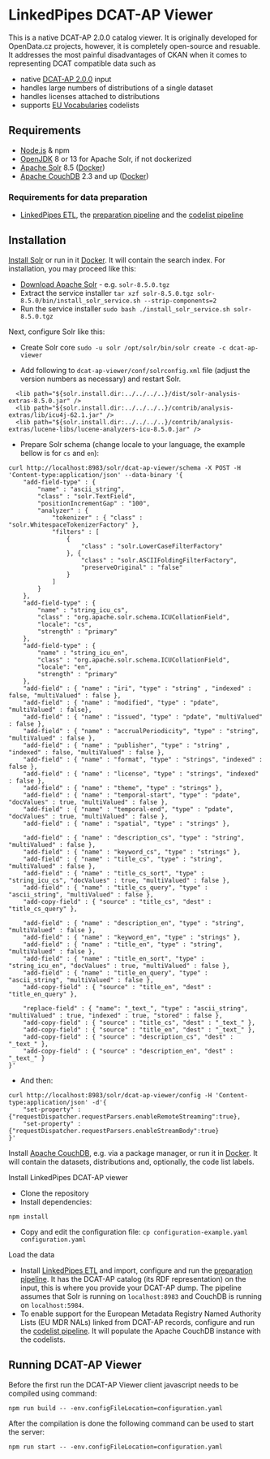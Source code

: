 # LinkedPipes DCAT-AP Viewer

This is a native DCAT-AP 2.0.0 catalog viewer. 
It is originally developed for OpenData.cz projects, however, it is completely open-source and resuable. 
It addresses the most painful disadvantages of CKAN when it comes to representing DCAT compatible data such as
- native [DCAT-AP 2.0.0](https://joinup.ec.europa.eu/solution/dcat-application-profile-data-portals-europe/release/200) input
- handles large numbers of distributions of a single dataset
- handles licenses attached to distributions
- supports [EU Vocabularies](https://publications.europa.eu/en/web/eu-vocabularies/controlled-vocabularies) codelists

## Requirements
- [Node.js] & npm
- [OpenJDK] 8 or 13 for Apache Solr, if not dockerized
- [Apache Solr] 8.5 ([Docker](https://hub.docker.com/_/solr/))
- [Apache CouchDB] 2.3 and up ([Docker](https://hub.docker.com/_/couchdb/))

### Requirements for data preparation
- [LinkedPipes ETL], the [preparation pipeline] and the [codelist pipeline]

## Installation
[Install Solr](https://lucene.apache.org/solr/guide/8_5/installing-solr.html) or run in it [Docker](https://hub.docker.com/_/solr/).
It will contain the search index. 
For installation, you may proceed like this:
- [Download Apache Solr](http://lucene.apache.org/solr/) - e.g. ```solr-8.5.0.tgz```
- Extract the service installer ```tar xzf solr-8.5.0.tgz solr-8.5.0/bin/install_solr_service.sh --strip-components=2```
- Run the service installer ```sudo bash ./install_solr_service.sh solr-8.5.0.tgz```

Next, configure Solr like this:
- Create Solr core ```sudo -u solr /opt/solr/bin/solr create -c dcat-ap-viewer```

- Add following to `dcat-ap-viewer/conf/solrconfig.xml` file (adjust the version numbers as necessary) and restart Solr.
```
  <lib path="${solr.install.dir:../../../..}/dist/solr-analysis-extras-8.5.0.jar" />  
  <lib path="${solr.install.dir:../../../..}/contrib/analysis-extras/lib/icu4j-62.1.jar" />  
  <lib path="${solr.install.dir:../../../..}/contrib/analysis-extras/lucene-libs/lucene-analyzers-icu-8.5.0.jar" />
```

- Prepare Solr schema (change locale to your language, the example bellow is for `cs` and `en`):
```
curl http://localhost:8983/solr/dcat-ap-viewer/schema -X POST -H 'Content-type:application/json' --data-binary '{
    "add-field-type" : {
        "name" : "ascii_string",
        "class" : "solr.TextField",
        "positionIncrementGap" : "100",
        "analyzer" : {
            "tokenizer" : { "class" : "solr.WhitespaceTokenizerFactory" },
            "filters" : [
                { 
                    "class" : "solr.LowerCaseFilterFactory" 
                }, { 
                    "class" : "solr.ASCIIFoldingFilterFactory",
                    "preserveOriginal" : "false" 
                }
            ]
        }
    },
    "add-field-type" : {
        "name" : "string_icu_cs",
        "class" : "org.apache.solr.schema.ICUCollationField",
        "locale": "cs",
        "strength" : "primary"
    },    
    "add-field-type" : {
        "name" : "string_icu_en",
        "class" : "org.apache.solr.schema.ICUCollationField",
        "locale": "en",
        "strength" : "primary"
    },
    "add-field" : { "name" : "iri", "type" : "string" , "indexed" : false, "multiValued" : false },
    "add-field" : { "name" : "modified", "type" : "pdate", "multiValued" : false},
    "add-field" : { "name" : "issued", "type" : "pdate", "multiValued" : false },
    "add-field" : { "name" : "accrualPeriodicity", "type" : "string", "multiValued" : false },
    "add-field" : { "name" : "publisher", "type" : "string" , "indexed" : false, "multiValued" : false },
    "add-field" : { "name" : "format", "type" : "strings", "indexed" : false },
    "add-field" : { "name" : "license", "type" : "strings", "indexed" : false },
    "add-field" : { "name" : "theme", "type" : "strings" },
    "add-field" : { "name" : "temporal-start", "type" : "pdate", "docValues" : true, "multiValued" : false },
    "add-field" : { "name" : "temporal-end", "type" : "pdate", "docValues" : true, "multiValued" : false },
    "add-field" : { "name" : "spatial", "type" : "strings" },

    "add-field" : { "name" : "description_cs", "type" : "string", "multiValued" : false },
    "add-field" : { "name" : "keyword_cs", "type" : "strings" },
    "add-field" : { "name" : "title_cs", "type" : "string", "multiValued" : false },
    "add-field" : { "name" : "title_cs_sort", "type" : "string_icu_cs", "docValues" : true, "multiValued" : false },
    "add-field" : { "name" : "title_cs_query", "type" : "ascii_string", "multiValued" : false },
    "add-copy-field" : { "source" : "title_cs", "dest" : "title_cs_query" },

    "add-field" : { "name" : "description_en", "type" : "string", "multiValued" : false },
    "add-field" : { "name" : "keyword_en", "type" : "strings" },
    "add-field" : { "name" : "title_en", "type" : "string", "multiValued" : false },
    "add-field" : { "name" : "title_en_sort", "type" : "string_icu_en", "docValues" : true, "multiValued" : false },
    "add-field" : { "name" : "title_en_query", "type" : "ascii_string", "multiValued" : false },
    "add-copy-field" : { "source" : "title_en", "dest" : "title_en_query" },

    "replace-field" : { "name": "_text_", "type" : "ascii_string", "multiValued" : true, "indexed" : true, "stored" : false },
    "add-copy-field" : { "source" : "title_cs", "dest" : "_text_" },
    "add-copy-field" : { "source" : "title_en", "dest" : "_text_" },
    "add-copy-field" : { "source" : "description_cs", "dest" : "_text_" },
    "add-copy-field" : { "source" : "description_en", "dest" : "_text_" }
}'
```
- And then:
```
curl http://localhost:8983/solr/dcat-ap-viewer/config -H 'Content-type:application/json' -d'{
    "set-property" : {"requestDispatcher.requestParsers.enableRemoteStreaming":true},
    "set-property" : {"requestDispatcher.requestParsers.enableStreamBody":true}
}'
```

Install [Apache CouchDB], e.g. via a package manager, or run it in [Docker](https://hub.docker.com/_/couchdb/).
It will contain the datasets, distributions and, optionally, the code list labels.

Install LinkedPipes DCAT-AP viewer
- Clone the repository
- Install dependencies:
```
npm install
```
- Copy and edit the configuration file: ```cp configuration-example.yaml configuration.yaml```

Load the data
- Install [LinkedPipes ETL] and import, configure and run the [preparation pipeline]. It has the DCAT-AP catalog (its RDF representation) on the input, this is where you provide your DCAT-AP dump. The pipeline assumes that Solr is running on ```localhost:8983``` and CouchDB is running on ```localhost:5984```.
- To enable support for the European Metadata Registry Named Authority Lists (EU MDR NALs) linked from DCAT-AP records, configure and run the [codelist pipeline]. It will populate the Apache CouchDB instance with the codelists.

## Running DCAT-AP Viewer
Before the first run the DCAT-AP Viewer client javascript needs to be compiled using command:
```
npm run build -- -env.configFileLocation=configuration.yaml
``` 
After the compilation is done the following command can be used to start the server:
```
npm run start -- -env.configFileLocation=configuration.yaml
```

[OpenJDK]: <https://jdk.java.net/12/>
[Node.js]: <https://nodejs.org>
[Apache Solr]: <http://lucene.apache.org/solr/>
[Apache CouchDB]: <http://couchdb.apache.org/>
[LinkedPipes ETL]: <https://etl.linkedpipes.com>
[preparation pipeline]: <https://raw.githubusercontent.com/linkedpipes/dcat-ap-viewer/nkod/lp-etl/dcatap2lpdav.jsonld>
[codelist pipeline]: <https://raw.githubusercontent.com/linkedpipes/dcat-ap-viewer/nkod/lp-etl/eumdrnals2couchdb.jsonld>
